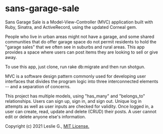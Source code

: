 # sans-garage-sale

Sans Garage Sale is a Model-View-Controller (MVC) application built with Ruby, Sinatra, and ActiveRecord, using the updated Corneal gem.

People who live in urban areas might not have a garage, and some shared communities that do offer garage space do not permit residents to hold the "garage sales" that we often see in suburbs and rural areas. This app provides a space where users can post items they are looking to sell or give away.

To use this app, just clone, run rake db:migrate and then run shotgun.

MVC is a software design pattern commonly used for developing user interfaces that divides the program logic into three interconnected elements -- and a separation of concerns.

This project has multiple models, using "has_many" and "belongs_to" relationships. Users can sign up, sign in, and sign out. Unique log in attempts as well as user inputs are checked for validity. Once logged in, a user can create, read, update and delete (CRUD) their posts. A user cannot edit or delete anyone else's information.

Copyright (c) 2021 Leslie G., <a href="https://github.com/LGmedia954/sans-garage-sale/blob/main/LICENSE">MIT License.</a>